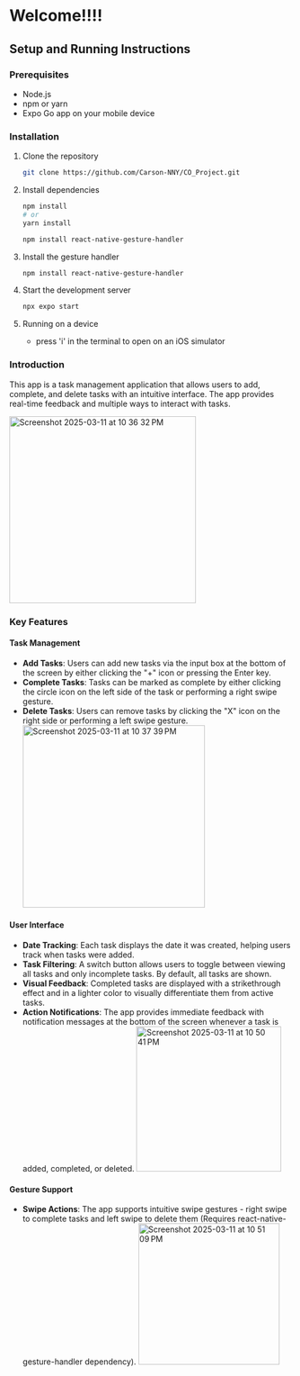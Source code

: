# Welcome!!!!

## Setup and Running Instructions

### Prerequisites

- Node.js
- npm or yarn
- Expo Go app on your mobile device

### Installation

1. Clone the repository

   ```bash
   git clone https://github.com/Carson-NNY/CO_Project.git
   ```

2. Install dependencies

   ```bash
   npm install
   # or
   yarn install

   npm install react-native-gesture-handler

   ```

3. Install the gesture handler

   ```bash
   npm install react-native-gesture-handler

   ```

4. Start the development server

   ```bash
   npx expo start
   ```

5. Running on a device
   - press 'i' in the terminal to open on an iOS simulator

### Introduction

This app is a task management application that allows users to add, complete, and delete tasks with an intuitive interface. The app provides real-time feedback and multiple ways to interact with tasks.

<img width="332" alt="Screenshot 2025-03-11 at 10 36 32 PM" src="https://github.com/user-attachments/assets/eb8b84b0-3373-49c3-abb0-a83f8729762a" />

### Key Features

#### Task Management

- **Add Tasks**: Users can add new tasks via the input box at the bottom of the screen by either clicking the "+" icon or pressing the Enter key.
- **Complete Tasks**: Tasks can be marked as complete by either clicking the circle icon on the left side of the task or performing a right swipe gesture.
- **Delete Tasks**: Users can remove tasks by clicking the "X" icon on the right side or performing a left swipe gesture.
  <img width="324" alt="Screenshot 2025-03-11 at 10 37 39 PM" src="https://github.com/user-attachments/assets/a5e49b6b-3f07-4666-a840-8f5e6f321a5b" />

#### User Interface

- **Date Tracking**: Each task displays the date it was created, helping users track when tasks were added.
- **Task Filtering**: A switch button allows users to toggle between viewing all tasks and only incomplete tasks. By default, all tasks are shown.
- **Visual Feedback**: Completed tasks are displayed with a strikethrough effect and in a lighter color to visually differentiate them from active tasks.
- **Action Notifications**: The app provides immediate feedback with notification messages at the bottom of the screen whenever a task is added, completed, or deleted.
  <img width="258" alt="Screenshot 2025-03-11 at 10 50 41 PM" src="https://github.com/user-attachments/assets/9d6f2917-1c00-4763-aeb6-f4acd7f5ad12" />

#### Gesture Support

- **Swipe Actions**: The app supports intuitive swipe gestures - right swipe to complete tasks and left swipe to delete them (Requires react-native-gesture-handler dependency).
  <img width="251" alt="Screenshot 2025-03-11 at 10 51 09 PM" src="https://github.com/user-attachments/assets/58a12720-9985-4388-a69a-a1eb92161277" />
